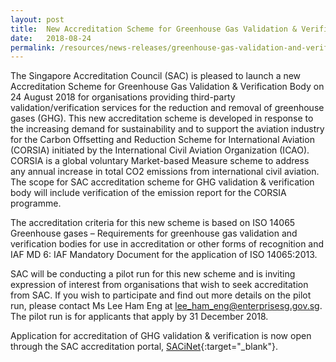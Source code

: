 ```yaml
---
layout: post
title:  New Accreditation Scheme for Greenhouse Gas Validation & Verification Body
date:   2018-08-24
permalink: /resources/news-releases/greenhouse-gas-validation-and-verification-body
---
```


The Singapore Accreditation Council (SAC) is pleased to launch a new Accreditation Scheme for Greenhouse Gas Validation & Verification Body on 24 August 2018 for organisations providing third-party validation/verification services for the reduction and removal of greenhouse gases (GHG).   This new accreditation scheme is developed in response to the increasing demand for sustainability and to support the aviation industry for the Carbon Offsetting and Reduction Scheme for International Aviation (CORSIA) initiated by the International Civil Aviation Organization (ICAO).  CORSIA is a global voluntary Market-based Measure scheme to address any annual increase in total CO2 emissions from international civil aviation. The scope for SAC accreditation scheme for GHG validation & verification body will include verification of the emission report for the CORSIA programme. 

The accreditation criteria for this new scheme is based on ISO 14065 Greenhouse gases – Requirements for greenhouse gas validation and verification bodies for use in accreditation or other forms of recognition and IAF MD 6: IAF Mandatory Document for the application of ISO 14065:2013.

SAC will be conducting a pilot run for this new scheme and is inviting expression of interest from organisations that wish to seek accreditation from SAC.  If you wish to participate and find out more details on the pilot run, please contact Ms Lee Ham Eng at [lee_ham_eng@enterprisesg.gov.sg](mailto:lee_ham_eng@enterprisesg.gov.sg).   The pilot run is for applicants that apply by 31 December 2018. 
 
Application for accreditation of GHG validation & verification is now open through the SAC accreditation portal, [SACiNet]("https://sacinet.enterprisesg.gov.sg/sac/forms/sacinet/sacinet-logon-external.form"){:target="_blank"}.